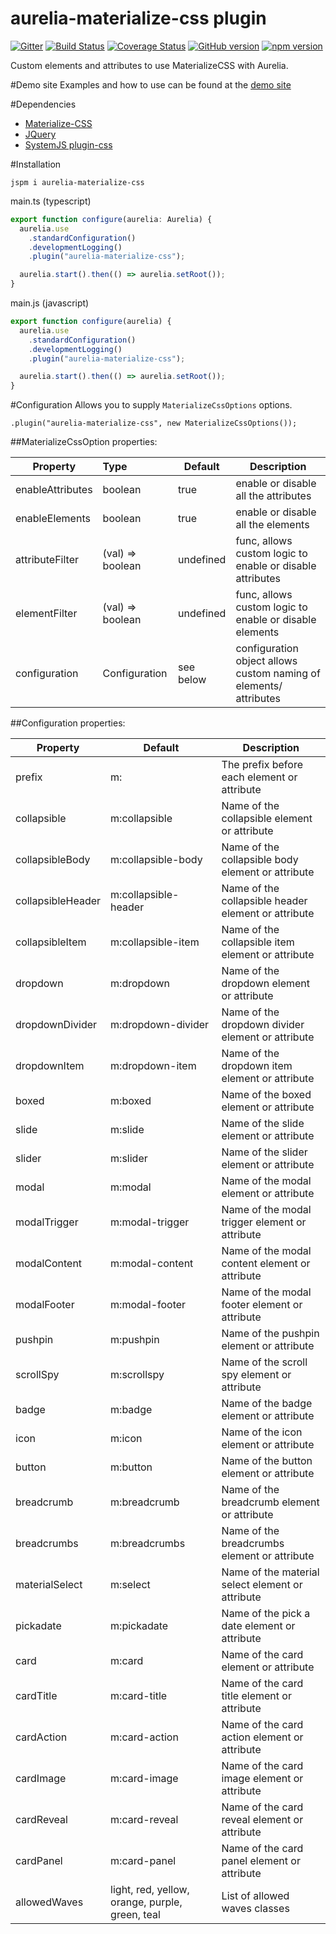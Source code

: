 # aurelia-materialize-css plugin

[![Gitter](https://badges.gitter.im/aurelia-materialize-css/Lobby.svg)](https://gitter.im/aurelia-materialize-css/Lobby?utm_source=badge&utm_medium=badge&utm_campaign=pr-badge) 
[![Build Status](https://travis-ci.org/eriklieben/aurelia-materialize-css.svg?branch=master)](https://travis-ci.org/eriklieben/aurelia-materialize-css) 
[![Coverage Status](https://coveralls.io/repos/github/eriklieben/aurelia-materialize-css/badge.svg?branch=master)](https://coveralls.io/github/eriklieben/aurelia-materialize-css?branch=master)
[![GitHub version](https://img.shields.io/github/release/eriklieben/aurelia-materialize-css.svg)](https://img.shields.io/github/release/eriklieben/aurelia-materialize-css.svg)
[![npm version](https://img.shields.io/npm/v/aurelia-materialize-css.svg)](https://img.shields.io/npm/v/aurelia-materialize-css.svg)

Custom elements and attributes to use MaterializeCSS with Aurelia.

#Demo site
Examples and how to use can be found at the [demo site](http://aurelia-materialize-css.azurewebsites.net/)

#Dependencies
- [Materialize-CSS](https://github.com/Dogfalo/materialize)
- [JQuery](https://github.com/components/jquery)
- [SystemJS plugin-css](https://github.com/systemjs/plugin-css/)

#Installation
```
jspm i aurelia-materialize-css
```
main.ts (typescript)
```typescript
export function configure(aurelia: Aurelia) {
  aurelia.use
    .standardConfiguration()
    .developmentLogging()
    .plugin("aurelia-materialize-css");

  aurelia.start().then(() => aurelia.setRoot());
}
```
main.js (javascript)
```javascript
export function configure(aurelia) {
  aurelia.use
    .standardConfiguration()
    .developmentLogging()
    .plugin("aurelia-materialize-css");

  aurelia.start().then(() => aurelia.setRoot());
}
```

#Configuration
Allows you to supply ```MaterializeCssOptions``` options.

``` 
.plugin("aurelia-materialize-css", new MaterializeCssOptions());
```

##MaterializeCssOption properties:

| Property         | Type             | Default   | Description                                                       |
| ---------------- |:---------------- | --------- | ----------------------------------------------------------------- | 
| enableAttributes | boolean          | true      | enable or disable all the attributes                              |
| enableElements   | boolean          | true      | enable or disable all the elements                                |
| attributeFilter  | (val) => boolean | undefined | func, allows custom logic to enable or disable attributes         | 
| elementFilter    | (val) => boolean | undefined | func, allows custom logic to enable or disable elements           |
| configuration    | Configuration    | see below | configuration object allows custom naming of elements/ attributes |

##Configuration properties:

| Property          | Default                                         | Description                                         |
| ----------------- | ----------------------------------------------- | --------------------------------------------------- |
| prefix            | m:                                              | The prefix before each element or attribute         |
| collapsible       | m:collapsible                                   | Name of the collapsible element or attribute        |
| collapsibleBody   | m:collapsible-body                              | Name of the collapsible body element or attribute   |
| collapsibleHeader | m:collapsible-header                            | Name of the collapsible header element or attribute |
| collapsibleItem   | m:collapsible-item                              | Name of the collapsible item element or attribute   |
| dropdown          | m:dropdown                                      | Name of the dropdown element or attribute           |
| dropdownDivider   | m:dropdown-divider                              | Name of the dropdown divider element or attribute   |
| dropdownItem      | m:dropdown-item                                 | Name of the dropdown item element or attribute      |
| boxed             | m:boxed                                         | Name of the boxed element or attribute              |
| slide             | m:slide                                         | Name of the slide element or attribute              |
| slider            | m:slider                                        | Name of the slider element or attribute             |
| modal             | m:modal                                         | Name of the modal element or attribute              |
| modalTrigger      | m:modal-trigger                                 | Name of the modal trigger element or attribute      |
| modalContent      | m:modal-content                                 | Name of the modal content element or attribute      |
| modalFooter       | m:modal-footer                                  | Name of the modal footer element or attribute       |
| pushpin           | m:pushpin                                       | Name of the pushpin element or attribute            |
| scrollSpy         | m:scrollspy                                     | Name of the scroll spy element or attribute         |
| badge             | m:badge                                         | Name of the badge element or attribute              |
| icon              | m:icon                                          | Name of the icon element or attribute               |
| button            | m:button                                        | Name of the button element or attribute             |
| breadcrumb        | m:breadcrumb                                    | Name of the breadcrumb element or attribute         |
| breadcrumbs       | m:breadcrumbs                                   | Name of the breadcrumbs element or attribute        |
| materialSelect    | m:select                                        | Name of the material select element or attribute    |
| pickadate         | m:pickadate                                     | Name of the pick a date element or attribute        |
| card              | m:card                                          | Name of the card element or attribute               |
| cardTitle         | m:card-title                                    | Name of the card title element or attribute         |
| cardAction        | m:card-action                                   | Name of the card action element or attribute        |
| cardImage         | m:card-image                                    | Name of the card image element or attribute         |
| cardReveal        | m:card-reveal                                   | Name of the card reveal element or attribute        |
| cardPanel         | m:card-panel                                    | Name of the card panel element or attribute         |
| allowedWaves      | light, red, yellow, orange, purple, green, teal | List of allowed waves classes                       |

